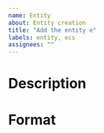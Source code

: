 ```yaml
---
name: Entity
about: Entity creation
title: "Add the entity e"
labels: entity, ecs
assignees: ""
---
```


# Description

# Format
